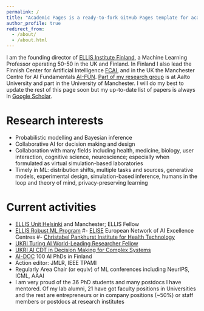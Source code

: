 ```yaml
---
permalink: /
title: "Academic Pages is a ready-to-fork GitHub Pages template for academic personal websites"
author_profile: true
redirect_from: 
  - /about/
  - /about.html
---
```


I am the founding director of [ELLIS Institute
Finland](https://ellisinstitute.fi), a Machine Learning Professor
operating 50-50 in the UK and Finland.  In Finland I also lead the
Finnish Center for Artificial Intelligence [FCAI](https://fcai.fi),
and in the UK the Manchester Centre for AI Fundamentals
[AI-FUN](https://ai-fun.manchester.ac.uk). [Part of my research
group](https://research.cs.aalto.fi/pml/) is at Aalto University and
part in the University of Manchester. I will do my best to update the
rest of this page soon but my up-to-date list of papers is always in
[Google
Scholar](https://scholar.google.com/citations?hl=en&user=uF6H9jMAAAAJ&view_op=list_works&sortby=pubdate).

Research interests
======
 - Probabilistic modelling and Bayesian inference
 - Collaborative AI for decision making and design
 - Collaboration with many fields including health, medicine, biology, user interaction, cognitive science, neuroscience; especially when formulated as virtual simulation-based laboratories
 - Timely in ML: distribution shifts, multiple tasks and sources, generative models, experimental design, simulation-based inference, humans in the loop and theory of mind, privacy-preserving learning

Current activities
======
- [ELLIS Unit Helsinki](https://fcai.fi/ellis-unit-helsinki) and Manchester; ELLIS Fellow
- [ELLIS Robust ML Program](https://ellis.eu/programs/robust-machine-learning-group)
#- [ELISE](https://www.elise-ai.eu) European Network of AI Excellence Centres
#- [Christabel Pankhurst Institute for Health Technology](https://www.pankhurst.manchester.ac.uk)
- [UKRI Turing AI World-Leading Researcher Fellow](https://www.ukri.org/news/global-leaders-named-as-turing-ai-world-leading-researcher-fellows/)
- [UKRI AI CDT in Decision Making for Complex Systems](https://ai-decisions-cdt.github.io/hugo-pages/)
- [AI-DOC](https://fcai.fi/doctoral-program) 100 AI PhDs in Finland
- Action editor: JMLR, IEEE TPAMI
- Regularly Area Chair (or equiv) of ML conferences including NeurIPS, ICML, AAAI
- I am very proud of the 36 PhD students and many postdocs I have mentored. Of my lab alumni, 21 have got faculty positions in Universities and the rest are entrepreneurs or in company positions (~50%) or staff members or postdocs at research institutes

